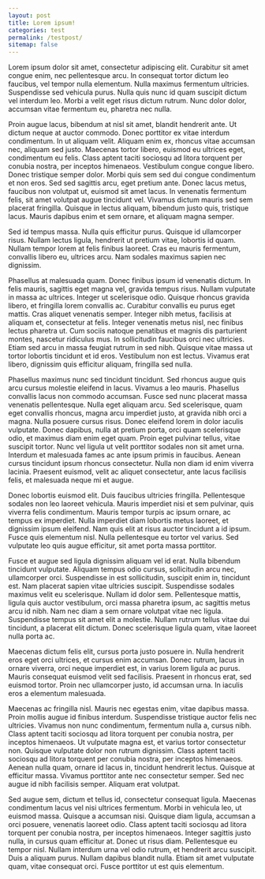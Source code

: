 ```yaml
---
layout: post
title: Lorem ipsum!
categories: test
permalink: /testpost/
sitemap: false
---
```


Lorem ipsum dolor sit amet, consectetur adipiscing elit. Curabitur sit amet congue enim, nec
pellentesque arcu. In consequat tortor dictum leo faucibus, vel tempor nulla elementum. Nulla
maximus fermentum ultricies. Suspendisse sed vehicula purus. Nulla quis nunc id quam suscipit
dictum vel interdum leo. Morbi a velit eget risus dictum rutrum. Nunc dolor dolor, accumsan
vitae fermentum eu, pharetra nec nulla.

Proin augue lacus, bibendum at nisl sit amet, blandit hendrerit ante. Ut dictum neque at auctor
commodo. Donec porttitor ex vitae interdum condimentum. In ut aliquam velit. Aliquam enim ex,
rhoncus vitae accumsan nec, aliquam sed justo. Maecenas tortor libero, euismod eu ultrices eget,
condimentum eu felis. Class aptent taciti sociosqu ad litora torquent per conubia nostra, per
inceptos himenaeos. Vestibulum congue congue libero. Donec tristique semper dolor. Morbi quis
sem sed dui congue condimentum et non eros. Sed sed sagittis arcu, eget pretium ante. Donec
lacus metus, faucibus non volutpat ut, euismod sit amet lacus. In venenatis fermentum felis, sit
amet volutpat augue tincidunt vel. Vivamus dictum mauris sed sem placerat fringilla. Quisque in
lectus aliquam, bibendum justo quis, tristique lacus. Mauris dapibus enim et sem ornare, et
aliquam magna semper.

Sed id tempus massa. Nulla quis efficitur purus. Quisque id ullamcorper risus. Nullam lectus
ligula, hendrerit ut pretium vitae, lobortis id quam. Nullam tempor lorem at felis finibus
laoreet. Cras eu mauris fermentum, convallis libero eu, ultrices arcu. Nam sodales maximus
sapien nec dignissim.

Phasellus at malesuada quam. Donec finibus ipsum id venenatis dictum. In felis mauris, sagittis
eget magna vel, gravida tempus risus. Nullam vulputate in massa ac ultrices. Integer ut
scelerisque odio. Quisque rhoncus gravida libero, et fringilla lorem convallis ac. Curabitur
convallis eu purus eget mattis. Cras aliquet venenatis semper. Integer nibh metus, facilisis at
aliquam et, consectetur at felis. Integer venenatis metus nisl, nec finibus lectus pharetra ut.
Cum sociis natoque penatibus et magnis dis parturient montes, nascetur ridiculus mus. In
sollicitudin faucibus orci nec ultricies. Etiam sed arcu in massa feugiat rutrum in sed nibh.
Quisque vitae massa ut tortor lobortis tincidunt et id eros. Vestibulum non est lectus. Vivamus
erat libero, dignissim quis efficitur aliquam, fringilla sed nulla.

Phasellus maximus nunc sed tincidunt tincidunt. Sed rhoncus augue quis arcu cursus molestie
eleifend in lacus. Vivamus a leo mauris. Phasellus convallis lacus non commodo accumsan. Fusce
sed nunc placerat massa venenatis pellentesque. Nulla eget aliquam arcu. Sed scelerisque, quam
eget convallis rhoncus, magna arcu imperdiet justo, at gravida nibh orci a magna. Nulla posuere
cursus risus. Donec eleifend lorem in dolor iaculis vulputate. Donec dapibus, nulla at pretium
porta, orci quam scelerisque odio, et maximus diam enim eget quam. Proin eget pulvinar tellus,
vitae suscipit tortor. Nunc vel ligula ut velit porttitor sodales non sit amet urna. Interdum et
malesuada fames ac ante ipsum primis in faucibus. Aenean cursus tincidunt ipsum rhoncus
consectetur. Nulla non diam id enim viverra lacinia. Praesent euismod, velit ac aliquet
consectetur, ante lacus facilisis felis, et malesuada neque mi et augue.

Donec lobortis euismod elit. Duis faucibus ultricies fringilla. Pellentesque sodales non leo
laoreet vehicula. Mauris imperdiet nisi et sem pulvinar, quis viverra felis condimentum. Mauris
tempor turpis ac ipsum ornare, ac tempus ex imperdiet. Nulla imperdiet diam lobortis metus
laoreet, et dignissim ipsum eleifend. Nam quis elit at risus auctor tincidunt a id ipsum. Fusce
quis elementum nisl. Nulla pellentesque eu tortor vel varius. Sed vulputate leo quis augue
efficitur, sit amet porta massa porttitor.

Fusce et augue sed ligula dignissim aliquam vel id erat. Nulla bibendum tincidunt vulputate.
Aliquam tempus odio cursus, sollicitudin arcu nec, ullamcorper orci. Suspendisse in est
sollicitudin, suscipit enim in, tincidunt est. Nam placerat sapien vitae ultricies suscipit.
Suspendisse sodales maximus velit eu scelerisque. Nullam id dolor sem. Pellentesque mattis,
ligula quis auctor vestibulum, orci massa pharetra ipsum, ac sagittis metus arcu id nibh. Nam
nec diam a sem ornare volutpat vitae nec ligula. Suspendisse tempus sit amet elit a molestie.
Nullam rutrum tellus vitae dui tincidunt, a placerat elit dictum. Donec scelerisque ligula quam,
vitae laoreet nulla porta ac.

Maecenas dictum felis elit, cursus porta justo posuere in. Nulla hendrerit eros eget orci
ultrices, et cursus enim accumsan. Donec rutrum, lacus in ornare viverra, orci neque imperdiet
est, in varius lorem ligula ac purus. Mauris consequat euismod velit sed facilisis. Praesent in
rhoncus erat, sed euismod tortor. Proin nec ullamcorper justo, id accumsan urna. In iaculis eros
a elementum malesuada.

Maecenas ac fringilla nisl. Mauris nec egestas enim, vitae dapibus massa. Proin mollis augue id
finibus interdum. Suspendisse tristique auctor felis nec ultricies. Vivamus non nunc
condimentum, fermentum nulla a, cursus nibh. Class aptent taciti sociosqu ad litora torquent per
conubia nostra, per inceptos himenaeos. Ut vulputate magna est, et varius tortor consectetur
non. Quisque vulputate dolor non rutrum dignissim. Class aptent taciti sociosqu ad litora
torquent per conubia nostra, per inceptos himenaeos. Aenean nulla quam, ornare id lacus in,
tincidunt hendrerit lectus. Quisque at efficitur massa. Vivamus porttitor ante nec consectetur
semper. Sed nec augue id nibh facilisis semper. Aliquam erat volutpat.

Sed augue sem, dictum et tellus id, consectetur consequat ligula. Maecenas condimentum lacus vel
nisi ultrices fermentum. Morbi in vehicula leo, ut euismod massa. Quisque a accumsan nisi.
Quisque diam ligula, accumsan a orci posuere, venenatis laoreet odio. Class aptent taciti
sociosqu ad litora torquent per conubia nostra, per inceptos himenaeos. Integer sagittis justo
nulla, in cursus quam efficitur at. Donec ut risus diam. Pellentesque eu tempor nisl. Nullam
interdum urna vel odio rutrum, et hendrerit arcu suscipit. Duis a aliquam purus. Nullam dapibus
blandit nulla. Etiam sit amet vulputate quam, vitae consequat orci. Fusce porttitor ut est quis
elementum.
